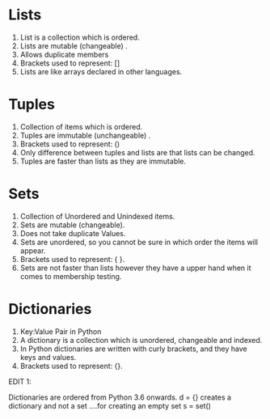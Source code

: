 # Lists

1. List is a collection which is ordered.
2. Lists are mutable (changeable) .
3. Allows duplicate members
4. Brackets used to represent: []
5. Lists are like arrays declared in other languages.


# Tuples

1. Collection of items which is ordered.
2. Tuples are immutable (unchangeable) .
3. Brackets used to represent: ()
4. Only difference between tuples and lists are that lists can be changed.
5. Tuples are faster than lists as they are immutable.


# Sets

1. Collection of Unordered and Unindexed items.
2. Sets are mutable (changeable).
3. Does not take duplicate Values.
4. Sets are unordered, so you cannot be sure in which order the items will appear.
5. Brackets used to represent: { }.
6. Sets are not faster than lists however they have a upper hand when it comes to membership testing.


# Dictionaries

1. Key:Value Pair in Python
2. A dictionary is a collection which is unordered, changeable and indexed.
3. In Python dictionaries are written with curly brackets, and they have keys and values.
4. Brackets used to represent: {}.

EDIT 1:

Dictionaries are ordered from Python 3.6 onwards.
d = {} creates a dictionary and not a set ….for creating an empty set s = set()